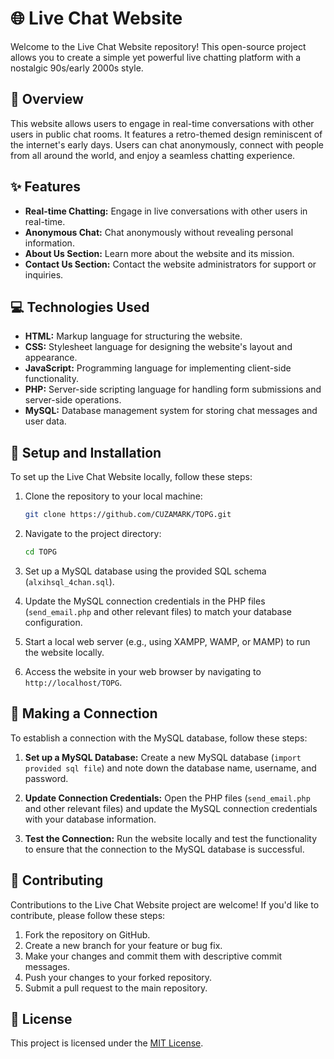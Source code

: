 # 🌐 Live Chat Website

Welcome to the Live Chat Website repository! This open-source project allows you to create a simple yet powerful live chatting platform with a nostalgic 90s/early 2000s style.

## 🚀 Overview

This website allows users to engage in real-time conversations with other users in public chat rooms. It features a retro-themed design reminiscent of the internet's early days. Users can chat anonymously, connect with people from all around the world, and enjoy a seamless chatting experience.

## ✨ Features

- **Real-time Chatting:** Engage in live conversations with other users in real-time.
- **Anonymous Chat:** Chat anonymously without revealing personal information.
- **About Us Section:** Learn more about the website and its mission.
- **Contact Us Section:** Contact the website administrators for support or inquiries.

## 💻 Technologies Used

- **HTML:** Markup language for structuring the website.
- **CSS:** Stylesheet language for designing the website's layout and appearance.
- **JavaScript:** Programming language for implementing client-side functionality.
- **PHP:** Server-side scripting language for handling form submissions and server-side operations.
- **MySQL:** Database management system for storing chat messages and user data.

## 🔧 Setup and Installation

To set up the Live Chat Website locally, follow these steps:

1. Clone the repository to your local machine:

    ```bash
    git clone https://github.com/CUZAMARK/TOPG.git
    ```

2. Navigate to the project directory:

    ```bash
    cd TOPG
    ```

3. Set up a MySQL database using the provided SQL schema (`alxihsql_4chan.sql`).

4. Update the MySQL connection credentials in the PHP files (`send_email.php` and other relevant files) to match your database configuration.

5. Start a local web server (e.g., using XAMPP, WAMP, or MAMP) to run the website locally.

6. Access the website in your web browser by navigating to `http://localhost/TOPG`.

## 📡 Making a Connection

To establish a connection with the MySQL database, follow these steps:

1. **Set up a MySQL Database:** Create a new MySQL database (`import provided sql file`) and note down the database name, username, and password.

2. **Update Connection Credentials:** Open the PHP files (`send_email.php` and other relevant files) and update the MySQL connection credentials with your database information.

3. **Test the Connection:** Run the website locally and test the functionality to ensure that the connection to the MySQL database is successful.

## 🤝 Contributing

Contributions to the Live Chat Website project are welcome! If you'd like to contribute, please follow these steps:

1. Fork the repository on GitHub.
2. Create a new branch for your feature or bug fix.
3. Make your changes and commit them with descriptive commit messages.
4. Push your changes to your forked repository.
5. Submit a pull request to the main repository.

## 📄 License

This project is licensed under the [MIT License](LICENSE).
